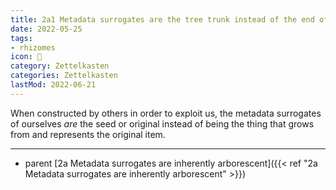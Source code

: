 ```yaml
---
title: 2a1 Metadata surrogates are the tree trunk instead of the end of a branch
date: 2022-05-25
tags:
- rhizomes
icon: 🔖
category: Zettelkasten
categories: Zettelkasten
lastMod: 2022-06-21
---
```

When constructed by others in order to exploit us, the metadata surrogates of ourselves *are* the seed or original instead of being the thing that grows from and represents the original item.

-----

- parent [2a Metadata surrogates are inherently arborescent]({{< ref "2a Metadata surrogates are inherently arborescent" >}})
